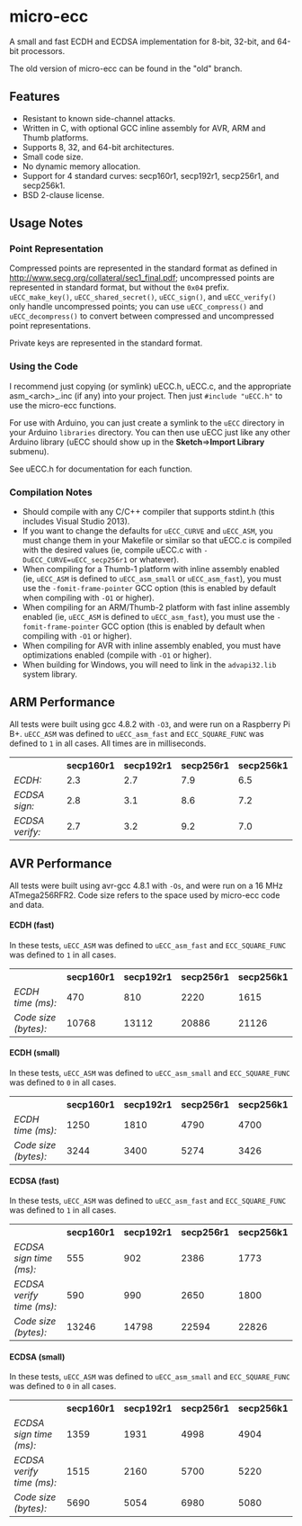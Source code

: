 micro-ecc
==========

A small and fast ECDH and ECDSA implementation for 8-bit, 32-bit, and 64-bit processors.

The old version of micro-ecc can be found in the "old" branch.

Features
--------

 * Resistant to known side-channel attacks.
 * Written in C, with optional GCC inline assembly for AVR, ARM and Thumb platforms.
 * Supports 8, 32, and 64-bit architectures.
 * Small code size.
 * No dynamic memory allocation.
 * Support for 4 standard curves: secp160r1, secp192r1, secp256r1, and secp256k1.
 * BSD 2-clause license.

Usage Notes
-----------
### Point Representation ###
Compressed points are represented in the standard format as defined in http://www.secg.org/collateral/sec1_final.pdf; uncompressed points are represented in standard format, but without the `0x04` prefix. `uECC_make_key()`, `uECC_shared_secret()`, `uECC_sign()`, and `uECC_verify()` only handle uncompressed points; you can use `uECC_compress()` and `uECC_decompress()` to convert between compressed and uncompressed point representations.

Private keys are represented in the standard format.

### Using the Code ###

I recommend just copying (or symlink) uECC.h, uECC.c, and the appropriate asm\_&lt;arch&gt;\_.inc (if any) into your project. Then just `#include "uECC.h"` to use the micro-ecc functions.

For use with Arduino, you can just create a symlink to the `uECC` directory in your Arduino `libraries` directory. You can then use uECC just like any other Arduino library (uECC should show up in the **Sketch**=>**Import Library** submenu).

See uECC.h for documentation for each function.

### Compilation Notes ###

 * Should compile with any C/C++ compiler that supports stdint.h (this includes Visual Studio 2013).
 * If you want to change the defaults for `uECC_CURVE` and `uECC_ASM`, you must change them in your Makefile or similar so that uECC.c is compiled with the desired values (ie, compile uECC.c with `-DuECC_CURVE=uECC_secp256r1` or whatever).
 * When compiling for a Thumb-1 platform with inline assembly enabled (ie, `uECC_ASM` is defined to `uECC_asm_small` or `uECC_asm_fast`), you must use the `-fomit-frame-pointer` GCC option (this is enabled by default when compiling with `-O1` or higher).
  * When compiling for an ARM/Thumb-2 platform with fast inline assembly enabled (ie, `uECC_ASM` is defined to `uECC_asm_fast`), you must use the `-fomit-frame-pointer` GCC option (this is enabled by default when compiling with `-O1` or higher).
 * When compiling for AVR with inline assembly enabled, you must have optimizations enabled (compile with `-O1` or higher).
 * When building for Windows, you will need to link in the `advapi32.lib` system library.

ARM Performance
---------------

All tests were built using gcc 4.8.2 with `-O3`, and were run on a Raspberry Pi B+. `uECC_ASM` was defined to `uECC_asm_fast` and `ECC_SQUARE_FUNC` was defined to `1` in all cases. All times are in milliseconds.

<table>
	<tr>
		<th></th>
		<th>secp160r1</th>
		<th>secp192r1</th>
		<th>secp256r1</th>
		<th>secp256k1</th>
	</tr>
	<tr>
		<td><em>ECDH:</em></td>
		<td>2.3</td>
		<td>2.7</td>
		<td>7.9</td>
		<td>6.5</td>
	</tr>
	<tr>
		<td><em>ECDSA sign:</em></td>
		<td>2.8</td>
		<td>3.1</td>
		<td>8.6</td>
		<td>7.2</td>
	</tr>
	<tr>
		<td><em>ECDSA verify:</em></td>
		<td>2.7</td>
		<td>3.2</td>
		<td>9.2</td>
		<td>7.0</td>
	</tr>
</table>

AVR Performance
---------------

All tests were built using avr-gcc 4.8.1 with `-Os`, and were run on a 16 MHz ATmega256RFR2. Code size refers to the space used by micro-ecc code and data.

#### ECDH (fast) ####

In these tests, `uECC_ASM` was defined to `uECC_asm_fast` and `ECC_SQUARE_FUNC` was defined to `1` in all cases.

<table>
	<tr>
		<th></th>
		<th>secp160r1</th>
		<th>secp192r1</th>
		<th>secp256r1</th>
		<th>secp256k1</th>
	</tr>
	<tr>
		<td><em>ECDH time (ms):</em></td>
		<td>470</td>
		<td>810</td>
		<td>2220</td>
		<td>1615</td>
	</tr>
	<tr>
		<td><em>Code size (bytes):</em></td>
		<td>10768</td>
		<td>13112</td>
		<td>20886</td>
		<td>21126</td>
	</tr>
</table>

#### ECDH (small) ####

In these tests, `uECC_ASM` was defined to `uECC_asm_small` and `ECC_SQUARE_FUNC` was defined to `0` in all cases.

<table>
	<tr>
		<th></th>
		<th>secp160r1</th>
		<th>secp192r1</th>
		<th>secp256r1</th>
		<th>secp256k1</th>
	</tr>
	<tr>
		<td><em>ECDH time (ms):</em></td>
		<td>1250</td>
		<td>1810</td>
		<td>4790</td>
		<td>4700</td>
	</tr>
	<tr>
		<td><em>Code size (bytes):</em></td>
		<td>3244</td>
		<td>3400</td>
		<td>5274</td>
		<td>3426</td>
	</tr>
</table>

#### ECDSA (fast) ####

In these tests, `uECC_ASM` was defined to `uECC_asm_fast` and `ECC_SQUARE_FUNC` was defined to `1` in all cases.

<table>
	<tr>
		<th></th>
		<th>secp160r1</th>
		<th>secp192r1</th>
		<th>secp256r1</th>
		<th>secp256k1</th>
	</tr>
	<tr>
		<td><em>ECDSA sign time (ms):</em></td>
		<td>555</td>
		<td>902</td>
		<td>2386</td>
		<td>1773</td>
	</tr>
	<tr>
		<td><em>ECDSA verify time (ms):</em></td>
		<td>590</td>
		<td>990</td>
		<td>2650</td>
		<td>1800</td>
	</tr>
	<tr>
		<td><em>Code size (bytes):</em></td>
		<td>13246</td>
		<td>14798</td>
		<td>22594</td>
		<td>22826</td>
	</tr>
</table>

#### ECDSA (small) ####

In these tests, `uECC_ASM` was defined to `uECC_asm_small` and `ECC_SQUARE_FUNC` was defined to `0` in all cases.

<table>
	<tr>
		<th></th>
		<th>secp160r1</th>
		<th>secp192r1</th>
		<th>secp256r1</th>
		<th>secp256k1</th>
	</tr>
	<tr>
		<td><em>ECDSA sign time (ms):</em></td>
		<td>1359</td>
		<td>1931</td>
		<td>4998</td>
		<td>4904</td>
	</tr>
	<tr>
		<td><em>ECDSA verify time (ms):</em></td>
		<td>1515</td>
		<td>2160</td>
		<td>5700</td>
		<td>5220</td>
	</tr>
	<tr>
		<td><em>Code size (bytes):</em></td>
		<td>5690</td>
		<td>5054</td>
		<td>6980</td>
		<td>5080</td>
	</tr>
</table>

